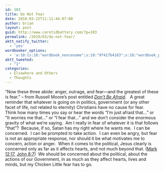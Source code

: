 ```yaml
---
id: 103
title: Do Not Fear
date: 2010-03-22T11:11:44-07:00
author: brian
layout: post
guid: http://www.carotidbattery.com/?p=103
permalink: /2010/03/do-not-fear/
aktt_notify_twitter:
  - 'yes'
wordbooker_options:
  - 'a:10:{s:18:"wordbook_noncename";s:10:"9f417b4163";s:18:"wordbook_page_post";s:4:"-100";s:18:"wordbook_orandpage";s:1:"2";s:23:"wordbook_default_author";s:1:"2";s:23:"wordbook_extract_length";s:3:"256";s:19:"wordbook_actionlink";s:3:"300";s:26:"wordbooker_publish_default";s:2:"on";s:20:"wordbook_comment_get";s:2:"on";s:18:"wordbook_attribute";s:31:"Posted a new post on their blog";s:29:"wordbooker_status_update_text";s:35:": New blog post :  %title% - %link%";}'
aktt_tweeted:
  - "1"
categories:
  - Elsewhere and Others
  - Thoughts
---
```

“Now these three abide: anger, outrage, and fear—and the greatest of these is fear.” &#8211; from Russell Moore&#8217;s post entitled <a title="Don't Be Afraid" href="http://www.russellmoore.com/2010/03/22/dont-be-afraid/" target="_blank"><em>Don&#8217;t Be Afraid</em></a>.   A great reminder that whatever is going on in politics, government (or any other facet of life, not related to eternity) Christians have no cause for fear.    Think how many times you say or hear the words &#8220;I&#8217;m just afraid that&#8230;&#8221; or &#8220;It worries me that&#8230;&#8221; or &#8220;I fear that&#8230;&#8221; and we don&#8217;t consider the enormous gravity of what we&#8217;re saying.  Am I really in fear of whatever it is that follows &#8220;that&#8221;?  Because, if so, Satan has my right where he wants me.  I can be concerned.  I can be prompted to take action.  I can even be angry, but fear is not an appropriate response, nor should it be what motivates me to concern, action or anger.  When it comes to the political, Jesus clearly is concerned only as far as it affects hearts, and not much beyond that. (<a title="Mark 12:17" href="http://bible.cc/mark/12-17.htm" target="_blank">Mark 12:17</a>, <a title="John 8:7" href="http://bible.cc/john/8-7.htm" target="_blank">John 8:7</a>)  We should be concerned about the political, about the actions of our Government, in as much as they affect hearts, lives and minds, but my Chicken Little fear has to go.
